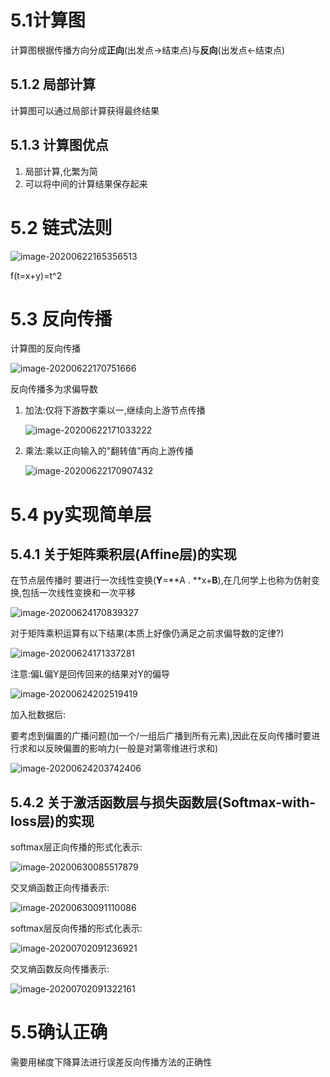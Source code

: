 # 5.1计算图

计算图根据传播方向分成**正向**(出发点->结束点)与**反向**(出发点<-结束点)

## 5.1.2 局部计算

计算图可以通过局部计算获得最终结果

## 5.1.3 计算图优点

1. 局部计算,化繁为简
2. 可以将中间的计算结果保存起来

# 5.2 链式法则

![image-20200622165356513](C:\Users\Administrator\AppData\Roaming\Typora\typora-user-images\image-20200622165356513.png)

f(t=x+y)=t^2

# 5.3 反向传播

计算图的反向传播

![image-20200622170751666](C:\Users\Administrator\AppData\Roaming\Typora\typora-user-images\image-20200622170751666.png)

反向传播多为求偏导数

1. 加法:仅将下游数字乘以一,继续向上游节点传播

   ![image-20200622171033222](C:\Users\Administrator\AppData\Roaming\Typora\typora-user-images\image-20200622171033222.png)

2. 乘法:乘以正向输入的"翻转值"再向上游传播

   ![image-20200622170907432](C:\Users\Administrator\AppData\Roaming\Typora\typora-user-images\image-20200622170907432.png)

# 5.4 py实现简单层

## 5.4.1 关于矩阵乘积层(Affine层)的实现

在节点层传播时 要进行一次线性变换(**Y**=**A . **x+**B**),在几何学上也称为仿射变换,包括一次线性变换和一次平移



![image-20200624170839327](C:\Users\Administrator\AppData\Roaming\Typora\typora-user-images\image-20200624170839327.png)

对于矩阵乘积运算有以下结果(本质上好像仍满足之前求偏导数的定律?)

![image-20200624171337281](C:\Users\Administrator\AppData\Roaming\Typora\typora-user-images\image-20200624171337281.png)

注意:偏L偏Y是回传回来的结果对Y的偏导

![image-20200624202519419](C:\Users\Administrator\AppData\Roaming\Typora\typora-user-images\image-20200624202519419.png)

加入批数据后:

要考虑到偏置的广播问题(加一个/一组后广播到所有元素),因此在反向传播时要进行求和以反映偏置的影响力(一般是对第零维进行求和)

![image-20200624203742406](C:\Users\Administrator\AppData\Roaming\Typora\typora-user-images\image-20200624203742406.png)

## 5.4.2 关于激活函数层与损失函数层(Softmax-with-loss层)的实现

softmax层正向传播的形式化表示:

![image-20200630085517879](C:\Users\Administrator\AppData\Roaming\Typora\typora-user-images\image-20200630085517879.png)



交叉熵函数正向传播表示:

![image-20200630091110086](C:\Users\Administrator\AppData\Roaming\Typora\typora-user-images\image-20200630091110086.png)

softmax层反向传播的形式化表示:

![image-20200702091236921](C:\Users\Administrator\AppData\Roaming\Typora\typora-user-images\image-20200702091236921.png)

交叉熵函数反向传播表示:

![image-20200702091322161](C:\Users\Administrator\AppData\Roaming\Typora\typora-user-images\image-20200702091322161.png)

# 5.5确认正确

需要用梯度下降算法进行误差反向传播方法的正确性

